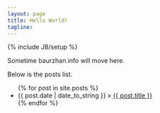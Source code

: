 ```yaml
---
layout: page
title: Hello World!
tagline: 
---
```

{% include JB/setup %}

Sometime baurzhan.info will move here.

Below is the posts list.

<ul class="posts">
  {% for post in site.posts %}
    <li><span>{{ post.date | date_to_string }}</span> &raquo; <a href="{{ BASE_PATH }}{{ post.url }}">{{ post.title }}</a></li>
  {% endfor %}
</ul>


